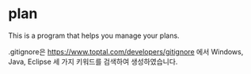 # plan
This is a program that helps you manage your plans.

.gitignore은 https://www.toptal.com/developers/gitignore 에서 Windows, Java, Eclipse 세 가지 키워드를 검색하여 생성하였습니다.
